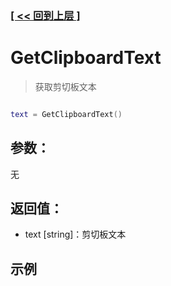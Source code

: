 ### [[ << 回到上层 ]](index.md)

# GetClipboardText

> 获取剪切板文本

```lua

text = GetClipboardText()

```

## 参数：

无

## 返回值：

+ text [string]：剪切板文本

## 示例

```lua

```